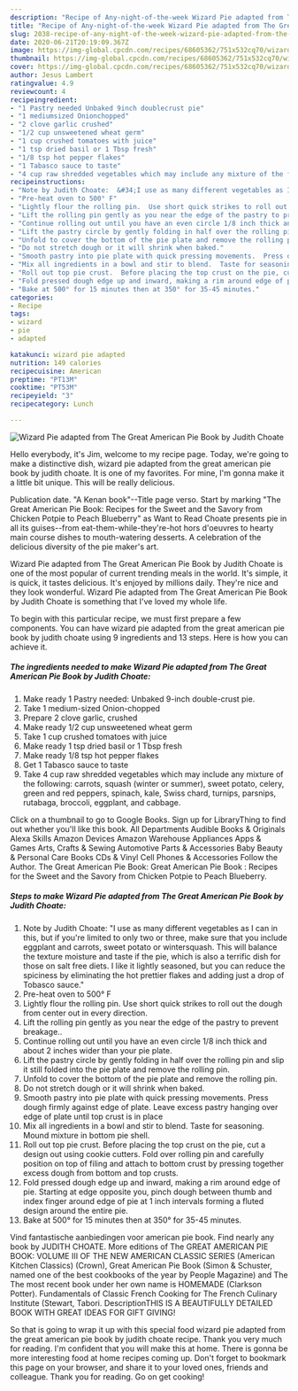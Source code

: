 ```yaml
---
description: "Recipe of Any-night-of-the-week Wizard Pie adapted from The Great American Pie Book by Judith Choate"
title: "Recipe of Any-night-of-the-week Wizard Pie adapted from The Great American Pie Book by Judith Choate"
slug: 2038-recipe-of-any-night-of-the-week-wizard-pie-adapted-from-the-great-american-pie-book-by-judith-choate
date: 2020-06-21T20:19:09.367Z
image: https://img-global.cpcdn.com/recipes/68605362/751x532cq70/wizard-pie-adapted-from-the-great-american-pie-book-by-judith-choate-recipe-main-photo.jpg
thumbnail: https://img-global.cpcdn.com/recipes/68605362/751x532cq70/wizard-pie-adapted-from-the-great-american-pie-book-by-judith-choate-recipe-main-photo.jpg
cover: https://img-global.cpcdn.com/recipes/68605362/751x532cq70/wizard-pie-adapted-from-the-great-american-pie-book-by-judith-choate-recipe-main-photo.jpg
author: Jesus Lambert
ratingvalue: 4.9
reviewcount: 4
recipeingredient:
- "1 Pastry needed Unbaked 9inch doublecrust pie"
- "1 mediumsized Onionchopped"
- "2 clove garlic crushed"
- "1/2 cup unsweetened wheat germ"
- "1 cup crushed tomatoes with juice"
- "1 tsp dried basil or 1 Tbsp fresh"
- "1/8 tsp hot pepper flakes"
- "1 Tabasco sauce to taste"
- "4 cup raw shredded vegetables which may include any mixture of the following  carrots squash winter or summer sweet potato celery green and red peppers spinach kale Swiss chard turnips parsnips rutabaga broccoli eggplant and cabbage"
recipeinstructions:
- "Note by Judith Choate:  &#34;I use as many different vegetables as I can in this, but if you&#39;re limited to only two or three, make sure that you include eggplant and carrots, sweet potato or wintersquash.  This will balance the texture moisture and taste if the pie, which is also a terrific dish for those on salt free diets.  I like it lightly seasoned, but you can reduce the spiciness by eliminating the hot prettier flakes and adding just a drop of Tobasco  sauce.&#34;"
- "Pre-heat oven to 500° F"
- "Lightly flour the rolling pin.  Use short quick strikes to roll out the dough from center out in every direction."
- "Lift the rolling pin gently as you near the edge of the pastry to prevent breakage.."
- "Continue rolling out until you have an even circle 1/8 inch thick and about 2 inches wider than your pie plate."
- "Lift the pastry circle by gently folding in half over the rolling pin and slip it still folded into the pie plate and remove the rolling pin."
- "Unfold to cover the bottom of the pie plate and remove the rolling pin."
- "Do not stretch dough or it will shrink when baked."
- "Smooth pastry into pie plate with quick pressing movements.  Press dough firmly against edge of plate.  Leave excess pastry hanging over edge of plate until top crust is in place"
- "Mix all ingredients in a bowl and stir to blend.  Taste for seasoning.  Mound mixture in bottom pie shell."
- "Roll out top pie crust.  Before placing the top crust on the pie, cut a design out using cookie cutters.  Fold over rolling pin and carefully position on top of filing and attach to bottom crust by pressing together excess dough from bottom and top crusts."
- "Fold pressed dough edge up and inward, making a rim around edge of pie.  Starting at edge opposite you, pinch dough between thumb and index finger around edge of pie at 1 inch intervals forming a fluted design around the entire pie."
- "Bake at 500° for 15 minutes then at 350° for 35-45 minutes."
categories:
- Recipe
tags:
- wizard
- pie
- adapted

katakunci: wizard pie adapted 
nutrition: 149 calories
recipecuisine: American
preptime: "PT13M"
cooktime: "PT53M"
recipeyield: "3"
recipecategory: Lunch

---
```



![Wizard Pie adapted from The Great American Pie Book by Judith Choate](https://img-global.cpcdn.com/recipes/68605362/751x532cq70/wizard-pie-adapted-from-the-great-american-pie-book-by-judith-choate-recipe-main-photo.jpg)

Hello everybody, it's Jim, welcome to my recipe page. Today, we're going to make a distinctive dish, wizard pie adapted from the great american pie book by judith choate. It is one of my favorites. For mine, I'm gonna make it a little bit unique. This will be really delicious.

Publication date. &#34;A Kenan book&#34;--Title page verso. Start by marking &#34;The Great American Pie Book: Recipes for the Sweet and the Savory from Chicken Potpie to Peach Blueberry&#34; as Want to Read Choate presents pie in all its guises--from eat-them-while-they&#39;re-hot hors d&#39;oeuvres to hearty main course dishes to mouth-watering desserts. A celebration of the delicious diversity of the pie maker&#39;s art.

Wizard Pie adapted from The Great American Pie Book by Judith Choate is one of the most popular of current trending meals in the world. It's simple, it is quick, it tastes delicious. It's enjoyed by millions daily. They're nice and they look wonderful. Wizard Pie adapted from The Great American Pie Book by Judith Choate is something that I've loved my whole life.


To begin with this particular recipe, we must first prepare a few components. You can have wizard pie adapted from the great american pie book by judith choate using 9 ingredients and 13 steps. Here is how you can achieve it.

<!--inarticleads1-->

##### The ingredients needed to make Wizard Pie adapted from The Great American Pie Book by Judith Choate:

1. Make ready 1 Pastry needed: Unbaked 9-inch double-crust pie.
1. Take 1 medium-sized Onion-chopped
1. Prepare 2 clove garlic, crushed
1. Make ready 1/2 cup unsweetened wheat germ
1. Take 1 cup crushed tomatoes with juice
1. Make ready 1 tsp dried basil or 1 Tbsp fresh
1. Make ready 1/8 tsp hot pepper flakes
1. Get 1 Tabasco sauce to taste
1. Take 4 cup raw shredded vegetables which may include any mixture of the following:  carrots, squash (winter or summer), sweet potato, celery, green and red peppers, spinach, kale, Swiss chard, turnips, parsnips, rutabaga, broccoli, eggplant, and cabbage.


Click on a thumbnail to go to Google Books. Sign up for LibraryThing to find out whether you&#39;ll like this book. All Departments Audible Books &amp; Originals Alexa Skills Amazon Devices Amazon Warehouse Appliances Apps &amp; Games Arts, Crafts &amp; Sewing Automotive Parts &amp; Accessories Baby Beauty &amp; Personal Care Books CDs &amp; Vinyl Cell Phones &amp; Accessories Follow the Author. The Great American Pie Book: Great American Pie Book : Recipes for the Sweet and the Savory from Chicken Potpie to Peach Blueberry. 

<!--inarticleads2-->

##### Steps to make Wizard Pie adapted from The Great American Pie Book by Judith Choate:

1. Note by Judith Choate:  &#34;I use as many different vegetables as I can in this, but if you&#39;re limited to only two or three, make sure that you include eggplant and carrots, sweet potato or wintersquash.  This will balance the texture moisture and taste if the pie, which is also a terrific dish for those on salt free diets.  I like it lightly seasoned, but you can reduce the spiciness by eliminating the hot prettier flakes and adding just a drop of Tobasco  sauce.&#34;
1. Pre-heat oven to 500° F
1. Lightly flour the rolling pin.  Use short quick strikes to roll out the dough from center out in every direction.
1. Lift the rolling pin gently as you near the edge of the pastry to prevent breakage..
1. Continue rolling out until you have an even circle 1/8 inch thick and about 2 inches wider than your pie plate.
1. Lift the pastry circle by gently folding in half over the rolling pin and slip it still folded into the pie plate and remove the rolling pin.
1. Unfold to cover the bottom of the pie plate and remove the rolling pin.
1. Do not stretch dough or it will shrink when baked.
1. Smooth pastry into pie plate with quick pressing movements.  Press dough firmly against edge of plate.  Leave excess pastry hanging over edge of plate until top crust is in place
1. Mix all ingredients in a bowl and stir to blend.  Taste for seasoning.  Mound mixture in bottom pie shell.
1. Roll out top pie crust.  Before placing the top crust on the pie, cut a design out using cookie cutters.  Fold over rolling pin and carefully position on top of filing and attach to bottom crust by pressing together excess dough from bottom and top crusts.
1. Fold pressed dough edge up and inward, making a rim around edge of pie.  Starting at edge opposite you, pinch dough between thumb and index finger around edge of pie at 1 inch intervals forming a fluted design around the entire pie.
1. Bake at 500° for 15 minutes then at 350° for 35-45 minutes.


Vind fantastische aanbiedingen voor american pie book. Find nearly any book by JUDITH CHOATE. More editions of The GREAT AMERICAN PIE BOOK: VOLUME III OF THE NEW AMERICAN CLASSIC SERIES (American Kitchen Classics) (Crown), Great American Pie Book (Simon &amp; Schuster, named one of the best cookbooks of the year by People Magazine) and The The most recent book under her own name is HOMEMADE (Clarkson Potter). Fundamentals of Classic French Cooking for The French Culinary Institute (Stewart, Tabori. DescriptionTHIS IS A BEAUTIFULLY DETAILED BOOK WITH GREAT IDEAS FOR GIFT GIVING! 

So that is going to wrap it up with this special food wizard pie adapted from the great american pie book by judith choate recipe. Thank you very much for reading. I'm confident that you will make this at home. There is gonna be more interesting food at home recipes coming up. Don't forget to bookmark this page on your browser, and share it to your loved ones, friends and colleague. Thank you for reading. Go on get cooking!
